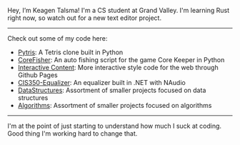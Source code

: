 Hey, I’m Keagen Talsma! I'm a CS student at Grand Valley. 
I'm learning Rust right now, so watch out for a new text editor project.

---
Check out some of my code here:
- [Pytris]: A Tetris clone built in Python
- [CoreFisher]: An auto fishing script for the game Core Keeper in Python
- [Interactive Content]: More interactive style code for the web through Github Pages 
- [CIS350-Equalizer]: An equalizer built in .NET with NAudio 
- [DataStructures]: Assortment of smaller projects focused on data structures
- [Algorithms]: Assortment of smaller projects focused on algorithms
---
I'm at the point of just starting to understand how much I suck at coding.
Good thing I'm working hard to change that.

[Pytris]: <https://github.com/gammawyvern/Pytris>
[CIS350-Equalizer]: <https://github.com/Ronan-Kelley/CIS350-Equalizer>
[CoreFisher]: <https://github.com/gammawyvern/CoreFisher>
[DataStructures]: <https://github.com/gammawyvern/DataStructures>
[Algorithms]: <https://github.com/gammawyvern/Algorithms>
[Interactive Content]: <https://gammawyvern.github.io>
